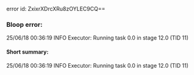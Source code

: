 error id: ZxixrXDrcXRu8zOYLEC9CQ==
### Bloop error:

25/06/18 00:36:19 INFO Executor: Running task 0.0 in stage 12.0 (TID 11)
#### Short summary: 

25/06/18 00:36:19 INFO Executor: Running task 0.0 in stage 12.0 (TID 11)